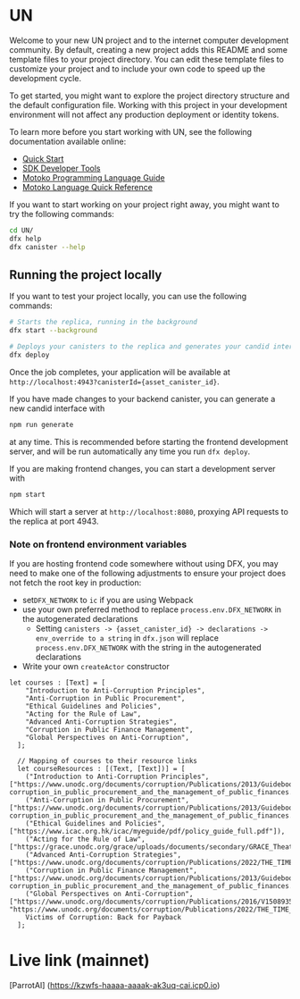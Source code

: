 # UN

Welcome to your new UN project and to the internet computer development community. By default, creating a new project adds this README and some template files to your project directory. You can edit these template files to customize your project and to include your own code to speed up the development cycle.

To get started, you might want to explore the project directory structure and the default configuration file. Working with this project in your development environment will not affect any production deployment or identity tokens.

To learn more before you start working with UN, see the following documentation available online:

- [Quick Start](https://internetcomputer.org/docs/current/developer-docs/setup/deploy-locally)
- [SDK Developer Tools](https://internetcomputer.org/docs/current/developer-docs/setup/install)
- [Motoko Programming Language Guide](https://internetcomputer.org/docs/current/motoko/main/motoko)
- [Motoko Language Quick Reference](https://internetcomputer.org/docs/current/motoko/main/language-manual)

If you want to start working on your project right away, you might want to try the following commands:

```bash
cd UN/
dfx help
dfx canister --help
```

## Running the project locally

If you want to test your project locally, you can use the following commands:

```bash
# Starts the replica, running in the background
dfx start --background

# Deploys your canisters to the replica and generates your candid interface
dfx deploy
```

Once the job completes, your application will be available at `http://localhost:4943?canisterId={asset_canister_id}`.

If you have made changes to your backend canister, you can generate a new candid interface with

```bash
npm run generate
```

at any time. This is recommended before starting the frontend development server, and will be run automatically any time you run `dfx deploy`.

If you are making frontend changes, you can start a development server with

```bash
npm start
```

Which will start a server at `http://localhost:8080`, proxying API requests to the replica at port 4943.

### Note on frontend environment variables

If you are hosting frontend code somewhere without using DFX, you may need to make one of the following adjustments to ensure your project does not fetch the root key in production:

- set`DFX_NETWORK` to `ic` if you are using Webpack
- use your own preferred method to replace `process.env.DFX_NETWORK` in the autogenerated declarations
  - Setting `canisters -> {asset_canister_id} -> declarations -> env_override to a string` in `dfx.json` will replace `process.env.DFX_NETWORK` with the string in the autogenerated declarations
- Write your own `createActor` constructor


```motoko
let courses : [Text] = [
    "Introduction to Anti-Corruption Principles",
    "Anti-Corruption in Public Procurement",
    "Ethical Guidelines and Policies",
    "Acting for the Rule of Law",
    "Advanced Anti-Corruption Strategies",
    "Corruption in Public Finance Management",
    "Global Perspectives on Anti-Corruption",
  ];

  // Mapping of courses to their resource links
  let courseResources : [(Text, [Text])] = [
    ("Introduction to Anti-Corruption Principles", ["https://www.unodc.org/documents/corruption/Publications/2013/Guidebook_on_anti-corruption_in_public_procurement_and_the_management_of_public_finances.pdf"]),
    ("Anti-Corruption in Public Procurement", ["https://www.unodc.org/documents/corruption/Publications/2013/Guidebook_on_anti-corruption_in_public_procurement_and_the_management_of_public_finances.pdf"]),
    ("Ethical Guidelines and Policies", ["https://www.icac.org.hk/icac/myeguide/pdf/policy_guide_full.pdf"]),
    ("Acting for the Rule of Law", ["https://grace.unodc.org/grace/uploads/documents/secondary/GRACE_Theatre_Guide_Acting_for_the_rule_of_law.PDF"]),
    ("Advanced Anti-Corruption Strategies", ["https://www.unodc.org/documents/corruption/Publications/2022/THE_TIME_IS_NOW_FR_FINAL_16.11.2022.pdf"]),
    ("Corruption in Public Finance Management", ["https://www.unodc.org/documents/corruption/Publications/2013/Guidebook_on_anti-corruption_in_public_procurement_and_the_management_of_public_finances.pdf"]),
    ("Global Perspectives on Anti-Corruption", ["https://www.unodc.org/documents/corruption/Publications/2016/V1508935.pdf", "https://www.unodc.org/documents/corruption/Publications/2022/THE_TIME_IS_NOW_FR_FINAL_16.11.2022.pdf"]),
    Victims of Corruption: Back for Payback
  ];
```

# Live link (mainnet)

[ParrotAI] (https://kzwfs-haaaa-aaaak-ak3uq-cai.icp0.io)
